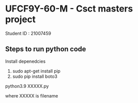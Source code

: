 # UFCF9Y-60-M - Csct masters project 
Student ID : 21007459
## Steps to run python code
Install depenedcies
1. sudo apt-get install pip
2. sudo pip install boto3

python3.9 XXXXX.py

where XXXXX is filename

